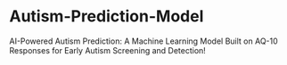 # Autism-Prediction-Model
AI-Powered Autism Prediction: A Machine Learning Model Built on AQ-10 Responses for Early Autism Screening and Detection!
